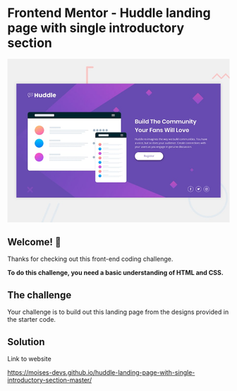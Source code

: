 # Frontend Mentor - Huddle landing page with single introductory section

![Design preview for the Huddle landing page with single introductory section](./design/desktop-preview.jpg)

## Welcome! 👋

Thanks for checking out this front-end coding challenge.


**To do this challenge, you need a basic understanding of HTML and CSS.**

## The challenge

Your challenge is to build out this landing page from the designs provided in the starter code.


## Solution 
Link to website

https://moises-devs.github.io/huddle-landing-page-with-single-introductory-section-master/

